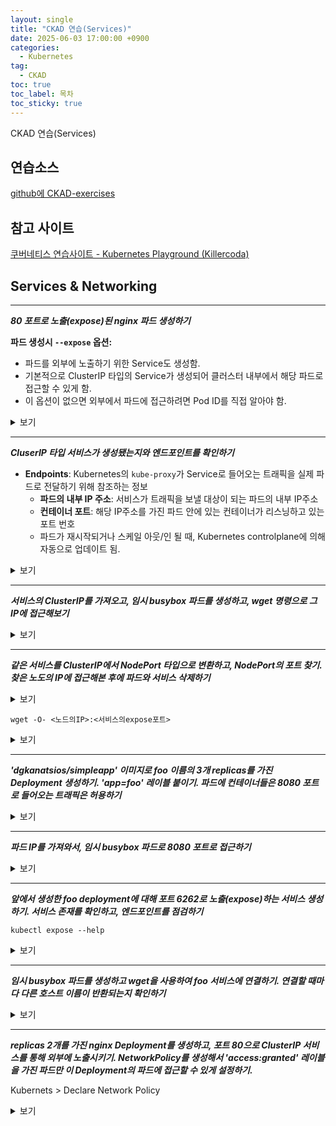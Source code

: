 ```yaml
---
layout: single
title: "CKAD 연습(Services)"
date: 2025-06-03 17:00:00 +0900
categories:
  - Kubernetes
tag:
  - CKAD
toc: true
toc_label: 목차
toc_sticky: true
---
```


CKAD 연습(Services)

## 연습소스

[github에 CKAD-exercises](https://github.com/dgkanatsios/CKAD-exercises)

## 참고 사이트

[쿠버네티스 연습사이트 - Kubernetes Playground (Killercoda)](https://killercoda.com/playgrounds/scenario/kubernetes)

## Services & Networking

---

__*80 포트로 노출(expose)된 nginx 파드 생성하기*__

**파드 생성시 `--expose` 옵션:**
  - 파드를 외부에 노출하기 위한 Service도 생성함. 
  - 기본적으로 ClusterIP 타입의 Service가 생성되어 클러스터 내부에서 해당 파드로 접근할 수 있게 함.
  - 이 옵션이 없으면 외부에서 파드에 접근하려면 Pod ID를 직접 알아야 함.

<details><summary>보기</summary>

{% highlight bash %}
kubectl run nginx --image=nginx --port=80 --expose
{% endhighlight %}

</details>
<p></p>

---

__*CluserIP 타입 서비스가 생성됐는지와 엔드포인트를 확인하기*__

- **Endpoints**: Kubernetes의 `kube-proxy`가 Service로 들어오는 트래픽을 실제 파드로 전달하기 위해 참조하는 정보
  - **파드의 내부 IP 주소**: 서비스가 트래픽을 보낼 대상이 되는 파드의 내부 IP주소
  - **컨테이너 포트**: 해당 IP주소를 가진 파드 안에 있는 컨테이너가 리스닝하고 있는 포트 번호
  - 파드가 재시작되거나 스케일 아웃/인 될 때, Kubernetes controlplane에 의해 자동으로 업데이트 됨.

<details><summary>보기</summary>

{% highlight bash %}
kubectl describe svc nginx | grep -i endpoint
kubectl get endpoints
{% endhighlight %}

</details>
<p></p>

---

__*서비스의 ClusterIP를 가져오고, 임시 busybox 파드를 생성하고, wget 명령으로 그 IP에 접근해보기*__

<details><summary>보기</summary>

{% highlight bash %}
kubectl get service nginx

kubectl run busybox --image=busybox --rm --restart=Never -it -- /bin/sh -c "wget -O- 10.111.33.164:80"
{% endhighlight %}

</details>
<p></p>

---

__*같은 서비스를 ClusterIP에서 NodePort 타입으로 변환하고, NodePort의 포트 찾기. 찾은 노도의 IP에 접근해본 후에 파드와 서비스 삭제하기*__

<details><summary>보기</summary>

{% highlight bash %}
kubectl edit svc nginx
{% endhighlight %}

{% highlight yaml %}
apiVersion: v1
kind: Service
metadata:
  creationTimestamp: "2025-06-04T06:22:33Z"
  name: nginx
  namespace: default
  resourceVersion: "5691"
  uid: 7c09b9af-0afc-4a19-a63a-c74293ffa107
spec:
  externalTrafficPolicy: Cluster
  internalTrafficPolicy: Cluster
  ipFamilies:
  - IPv4
  ipFamilyPolicy: SingleStack
  ports:
  - nodePort: 30905
    port: 80
    protocol: TCP
    targetPort: 80
  selector:
    run: nginx
  sessionAffinity: None
  type: NodePort # 서비스 타입 변경
{% endhighlight %}

{% highlight bash %}
# 서비스가 80포트를 외부에 expose하고 있는 포트 번호 확인
kubectl get svc nginx
NAME    TYPE       CLUSTER-IP      EXTERNAL-IP   PORT(S)        AGE
nginx   NodePort   10.111.33.164   <none>        80:30905/TCP   31m
{% endhighlight %}

</details>
<p></p>

`wget -O- <노드의IP>:<서비스의expose포트>`

<details><summary>보기</summary>

{% highlight bash %}
# 리눅스면 루프백IP 사용
wget -O- 127.0.0.1:30905
{% endhighlight %}

{% highlight bash %}
kubectl delete svc nginx
kubectl delete pod nginx
{% endhighlight %}

</details>
<p></p>

---

__*'dgkanatsios/simpleapp' 이미지로 foo 이름의 3개 replicas를 가진 Deployment 생성하기. 'app=foo' 레이블 붙이기. 파드에 컨테이너들은 8080 포트로 들어오는 트래픽은 허용하기*__

<details><summary>보기</summary>

{% highlight bash %}
kubectl create deployment foo --image=dgkanatsios/simpleapp --replicas=3 --dry-run=client -o yaml > d.yml
vi d.yml
{% endhighlight %}

{% highlight yaml %}
apiVersion: apps/v1
kind: Deployment
metadata:
  labels:
    app: foo # 레이블
  name: foo
spec:
  replicas: 3
  selector:
    matchLabels:
      app: foo # 레이블
  template:
    metadata:
      labels:
        app: foo  # 레이블
    spec:
      containers:
      - image: dgkanatsios/simpleapp
        name: simpleapp
        ports:
        - containerPort: 8080
{% endhighlight %}

{% highlight bash %}
kubectl get pod foo-78d4bc9b5f-xqv9g --show-labels
{% endhighlight %}

</details>
<p></p>

---

__*파드 IP를 가져와서, 임시 busybox 파드로 8080 포트로 접근하기*__

<details><summary>보기</summary>

{% highlight bash %}
kubectl get pod --selector app=foo -o wide

kubectl run busybox --image=busybox --restart=Never --rm -it -- wget -O- 192.168.1.10:8080
{% endhighlight %}

</details>
<p></p>

---

__*앞에서 생성한 foo deployment에 대해 포트 6262로 노출(expose)하는 서비스 생성하기. 서비스 존재를 확인하고, 엔드포인트를 점검하기*__

`kubectl expose --help`

<details><summary>보기</summary>

{% highlight bash %}
kubectl expose deployment foo --port=6262 --target-port=8080
{% endhighlight %}

{% highlight bash %}
kubectl get svc foo -o wide # 서비스의 CluserIP와 포트 확인
kubectl describe service foo
kubectl get endpoints foo # 서비스에 연결되어 있는 파드들의 IP와 컨테이너포트 확인
{% endhighlight %}

</details>
<p></p>

---

__*임시 busybox 파드를 생성하고 wget을 사용하여 foo 서비스에 연결하기. 연결할 때마다 다른 호스트 이름이 반환되는지 확인하기*__

<details><summary>보기</summary>

{% highlight bash %}
kubectl get svc foo -o wide # 서비스의 CluserIP와 포트 확인

kubectl run busybox --image=busybox --restart=Never --rm -it 
/ # wget -O- 10.96.218.244:6262
{% endhighlight %}

</details>
<p></p>

---

__*replicas 2개를 가진 nginx Deployment를 생성하고, 포트 80으로 ClusterIP 서비스를 통해 외부에 노출시키기. NetworkPolicy를 생성해서 'access:granted' 레이블을 가진 파드만 이 Deployment의 파드에 접근할 수 있게 설정하기.*__

Kubernets > Declare Network Policy

<details><summary>보기</summary>

{% highlight bash %}
kubectl create deployment nginx --image=nginx --replicas=2 --port=80
{% endhighlight %}

{% highlight bash %}
kubectl expose deployment nginx --port=80 --target-port=80 --name=my-svc --type=ClusterIP
kubectl get svc my-svc
kubectl get endpoints my-svc
{% endhighlight %}

{% highlight bash %}
kubectl get pods --show-labels
{% endhighlight %}

{% highlight yaml %}
apiVersion: networking.k8s.io/v1
kind: NetworkPolicy
metadata:
  name: access-nginx
spec:
  podSelector: # 파드 선택
    matchLabels:
      app: nginx # 규칙을 적용시킬 레이블
  ingress:
  - from:
    - podSelector:
        matchLabels:
          access: granted # 접근을 허용할 레이블
{% endhighlight %}

{% highlight bash %}
kubectl get svc my-svc

kubectl run busybox --image=busybox --restart=Never --labels=access=granted --rm -it 
/ # wget -O- 10.111.160.89:80
{% endhighlight %}

</details>
<p></p>
